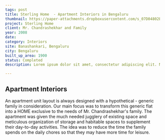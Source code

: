 ```yaml
---
tags: post
title: Sterling Home  - Apartment Interiors in Bengaluru
thumbnail: https://paper-attachments.dropboxusercontent.com/s_07D04802E803BB01CDA78D50D9EC6F6733A57E336FEC2410ED626AB53C6207D2_1729259786414_3540.jpg
project: Sterling Home
client: Mr. Chandrashekhar and Family
year: 2008
date:
category: Interiors
site: Banashankari, Bengaluru
city: Bengaluru
built_up_area: 1900
status: Completed
description: Lorem ipsum dolor sit amet, consectetur adipiscing elit. Nullam ultricies interdum tortor, sit amet gravida ipsum fermentum ut. Aenean sagittis metus justo, at vestibulum elit malesuada a. Suspendisse dictum, sapien eu tincidunt convallis, elit urna rhoncus leo, ac fermentum lorem libero in magna. Integer scelerisque odio et convallis faucibus.

---
```


## Apartment Interiors

An apartment unit layout is always designed with a hypothetical - generic family in consideration. Our main focus was to transform this generic flat into a HOME exclusive to the needs of Mr. Chandrashekhar's family. The apartment was given the much needed jugglery of existing space and meticulous organization of storage and habitable spaces to supplement their day-to-day activities. The idea was to reduce the time the family spends on the daily chores so that they may have more time for leisure.

